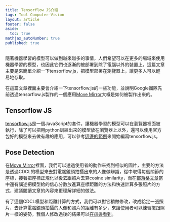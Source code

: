 ```yaml
---
title: Tensorflow JS介紹
tags: Tool Computer-Vision
layout: article
footer: false
aside:
  toc: true
mathjax_autoNumber: true
published: true
---
```


隨著機器學習的模型可以做到越來越多的事情，人們希望可以在更多的場域來使用機器學習的模型，也因此它們也逐漸的被部署到除了電腦以外的裝置上，這篇文章主要是來簡單介紹一下tensorflow.js，把模型部署在瀏覽器上，讓更多人可以輕易地存取。

<!--more-->

在這篇文章裡面主要會介紹一下tensorflow.js的一些功能，並說明Google團隊先前透過tensorflow.js製作的一個應用[Move Mirror](https://experiments.withgoogle.com/move-mirror)大概是如何被製作出來的。

## Tensorflow JS

[tensorflow.js](https://www.tensorflow.org/js?hl=zh-tw)是一個JavaScript的套件，讓機器學習的模型可以在瀏覽器裡面被執行，除了可以把用python訓練出來的模型放在瀏覽器上以外，還可以使用官方包好的模型來去做有趣的應用，可以參考[這邊的範例](https://github.com/tensorflow/tfjs-examples)來開始編寫tensorflow.js。

## Pose Detection

在[Move Mirror](https://experiments.withgoogle.com/move-mirror)裡面，我們可以透過使用者的動作來找到相似的圖片，主要的方法是透過CDCL的模型來去對電腦鏡頭拍攝出來的人像做辨識，從中取得每個關節的座標，接著把座標正規化以後去跟照片去算cosine similarity，而在[部落格文章](https://blog.tensorflow.org/2018/07/move-mirror-ai-experiment-with-pose-estimation-tensorflow-js.html)當中還有講述把模型給的信心分數放進算座標距離的方法和快速計算多張照片的方式，建議閱讀文章的內容來更理解詳細的做法。

有了這個CDCL模型和距離計算的方式，我們可以對它稍做修改，改成給定一張照片，去計算電腦鏡頭拍攝的人像和照片的距離有多少，來讓使用者可以練習擺跟照片一樣的姿勢，我個人修改過後的結果可以[在這邊看到](https://wjohn1483.github.io/Pose-Copier/dist/?model=movenet)。
